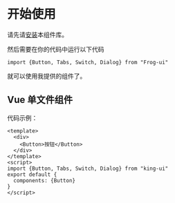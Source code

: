 # 开始使用

请先请[安装](#/doc/install)本组件库。

然后需要在你的代码中运行以下代码

```
import {Button, Tabs, Switch, Dialog} from "Frog-ui"
```

就可以使用我提供的组件了。

## Vue 单文件组件

代码示例：

```
<template>
  <div>
    <Button>按钮</Button>
  </div>
</template>
<script>
import {Button, Tabs, Switch, Dialog} from "king-ui"
export default {
  components: {Button}
}
</script>
```
